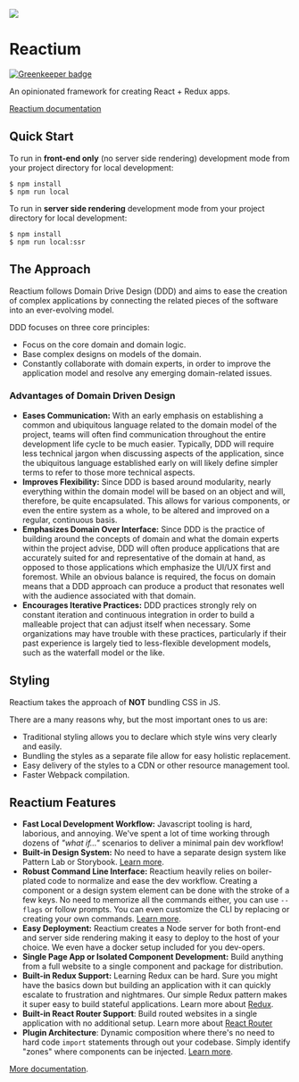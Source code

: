 ![](https://image.ibb.co/ee2WaG/atomic_reactor.png)

# Reactium

[![Greenkeeper badge](https://badges.greenkeeper.io/Atomic-Reactor/Reactium.svg)](https://greenkeeper.io/)

An opinionated framework for creating React + Redux apps.

[Reactium documentation](https://reactium.io/get-started)

## Quick Start

To run in **front-end only** (no server side rendering) development mode from your project directory for local development:

```
$ npm install
$ npm run local
```

To run in **server side rendering** development mode from your project directory for local development:

```
$ npm install
$ npm run local:ssr
```

## The Approach

Reactium follows Domain Drive Design (DDD) and aims to ease the creation of complex applications by connecting the related pieces of the software into an ever-evolving model.

DDD focuses on three core principles:

-   Focus on the core domain and domain logic.
-   Base complex designs on models of the domain.
-   Constantly collaborate with domain experts, in order to improve the application model and resolve any emerging domain-related issues.

### Advantages of Domain Driven Design

-   **Eases Communication:** With an early emphasis on establishing a common and ubiquitous language related to the domain model of the project, teams will often find communication throughout the entire development life cycle to be much easier. Typically, DDD will require less technical jargon when discussing aspects of the application, since the ubiquitous language established early on will likely define simpler terms to refer to those more technical aspects.
-   **Improves Flexibility:** Since DDD is based around modularity, nearly everything within the domain model will be based on an object and will, therefore, be quite encapsulated. This allows for various components, or even the entire system as a whole, to be altered and improved on a regular, continuous basis.
-   **Emphasizes Domain Over Interface:** Since DDD is the practice of building around the concepts of domain and what the domain experts within the project advise, DDD will often produce applications that are accurately suited for and representative of the domain at hand, as opposed to those applications which emphasize the UI/UX first and foremost. While an obvious balance is required, the focus on domain means that a DDD approach can produce a product that resonates well with the audience associated with that domain.
-   **Encourages Iterative Practices:** DDD practices strongly rely on constant iteration and continuous integration in order to build a malleable project that can adjust itself when necessary. Some organizations may have trouble with these practices, particularly if their past experience is largely tied to less-flexible development models, such as the waterfall model or the like.

## Styling

Reactium takes the approach of **NOT** bundling CSS in JS.

There are a many reasons why, but the most important ones to us are:

-   Traditional styling allows you to declare which style wins very clearly and easily.
-   Bundling the styles as a separate file allow for easy holistic replacement.
-   Easy delivery of the styles to a CDN or other resource management tool.
-   Faster Webpack compilation.

## Reactium Features

-   **Fast Local Development Workflow:** Javascript tooling is hard, laborious, and annoying. We've spent a lot of time working through dozens of _"what if..."_ scenarios to deliver a minimal pain dev workflow!
-   **Built-in Design System:** No need to have a separate design system like Pattern Lab or Storybook. [Learn more](https://github.com/Atomic-Reactor/Reactium/blob/master/markdown/design-system.md).
-   **Robust Command Line Interface:** Reactium heavily relies on boiler-plated code to normalize and ease the dev workflow. Creating a component or a design system element can be done with the stroke of a few keys. No need to memorize all the commands either, you can use `--flags` or follow prompts. You can even customize the CLI by replacing or creating your own commands. [Learn more](https://www.npmjs.com/package/atomic-reactor-cli).
-   **Easy Deployment:** Reactium creates a Node server for both front-end and server side rendering making it easy to deploy to the host of your choice. We even have a docker setup included for you dev-opers.
-   **Single Page App or Isolated Component Development:** Build anything from a full website to a single component and package for distribution.
-   **Built-in Redux Support:** Learning Redux can be hard. Sure you might have the basics down but building an application with it can quickly escalate to frustration and nightmares. Our simple Redux pattern makes it super easy to build stateful applications. Learn more about [Redux](https://redux.js.org/).
-   **Built-in React Router Support**: Build routed websites in a single application with no additional setup. Learn more about [React Router](https://reacttraining.com/react-router/web/guides/quick-start)
-   **Plugin Architecture**: Dynamic composition where there's no need to hard code `import` statements through out your codebase. Simply identify "zones" where components can be injected. [Learn more](https://github.com/Atomic-Reactor/Reactium/blob/master/markdown/plugins.md).

[More documentation](https://github.com/Atomic-Reactor/Reactium/tree/master/markdown).
